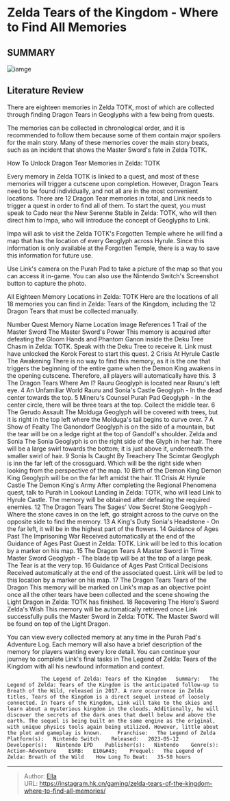 # Zelda Tears of the Kingdom - Where to Find All Memories


## SUMMARY 

![iamge](https://static1.srcdn.com/wordpress/wp-content/uploads/2023/05/zelda-tears-of-the-kingdom-where-to-find-all-memories.jpg)

## Literature Review

There are eighteen memories in Zelda TOTK, most of which are collected through finding Dragon Tears in Geoglyphs with a few being from quests.





The memories can be collected in chronological order, and it is recommended to follow them because some of them contain major spoilers for the main story. Many of these memories cover the main story beats, such as an incident that shows the Master Sword&#39;s fate in Zelda TOTK. 





 How To Unlock Dragon Tear Memories in Zelda: TOTK 
          

Every memory in Zelda TOTK is linked to a quest, and most of these memories will trigger a cutscene upon completion. However, Dragon Tears need to be found individually, and not all are in the most convenient locations. There are 12 Dragon Tear memories in total, and Link needs to trigger a quest in order to find all of them. To start the quest, you must speak to Cado near the New Serenne Stable in Zelda: TOTK, who will then direct him to Impa, who will introduce the concept of Geoglyphs to Link.

Impa will ask to visit the Zelda TOTK&#39;s Forgotten Temple where he will find a map that has the location of every Geoglyph across Hyrule. Since this information is only available at the Forgotten Temple, there is a way to save this information for future use. 






Use Link&#39;s camera on the Purah Pad to take a picture of the map so that you can access it in-game. You can also use the Nintendo Switch&#39;s Screenshot button to capture the photo. 






 All Eighteen Memory Locations in Zelda: TOTK 
Here are the locations of all 18 memories you can find in Zelda: Tears of the Kingdom, including the 12 Dragon Tears that must be collected manually.

 Number  Quest  Memory Name  Location  Image References   1  Trail of the Master Sword  The Master Sword&#39;s Power  This memory is acquired after defeating the Gloom Hands and Phantom Ganon inside the Deku Tree Chasm in Zelda: TOTK. Speak with the Deku Tree to receive it. Link must have unlocked the Korok Forest to start this quest.              2  Crisis At Hyrule Castle  The Awakening  There is no way to find this memory, as it is the one that triggers the beginning of the entire game when the Demon King awakens in the opening cutscene. Therefore, all players will automatically have this.              3  The Dragon Tears  Where Am I?  Rauru Geoglyph is located near Rauru&#39;s left eye.              4  An Unfamiliar World  Rauru and Sonia&#39;s Castle Geoglyph - In the dead center towards the top.              5  Mineru&#39;s Counsel  Purah Pad Geoglyph - In the center circle, there will be three tears at the top. Collect the middle tear.              6  The Gerudo Assault  The Molduga Geoglyph will be covered with trees, but it is right in the top left where the Molduga&#39;s tail begins to curve over.              7  A Show of Fealty  The Ganondorf Geoglyph is on the side of a mountain, but the tear will be on a ledge right at the top of Gandolf&#39;s shoulder.                Zelda and Sonia  The Sonia Geoglyph is on the right side of the Glyph in her hair. There will be a large swirl towards the bottom; it is just above it, underneath the smaller swirl of hair.              9  Sonia Is Caught By Treachery  The Scimtar Geoglyph is inn the far left of the crossguard. Which will be the right side when looking from the perspective of the map.              10  Birth of the Demon King  Demon King Geoglyph will be on the far left amidst the hair.              11  Crisis At Hyrule Castle  The Demon King&#39;s Army  After completing the Regional Phenomena quest, talk to Purah in Lookout Landing in Zelda: TOTK, who will lead Link to Hyrule Castle. The memory will be obtained after defeating the required enemies.              12  The Dragon Tears  The Sages&#39; Vow  Secret Stone Geoglyph - Where the stone caves in on the left, go straight across to the curve on the opposite side to find the memory.              13  A King&#39;s Duty  Sonia&#39;s Headstone - On the far left, it will be in the highest part of the flowers.              14  Guidance of Ages Past  The Imprisoning War  Received automatically at the end of the Guidance of Ages Past Quest in Zelda: TOTK. Link will be led to this location by a marker on his map.              15  The Dragon Tears  A Master Sword in Time  Master Sword Geoglyph - The blade tip will be at the top of a large peak. The Tear is at the very top.              16  Guidance of Ages Past  Critical Decisions  Received automatically at the end of the associated quest. Link will be led to this location by a marker on his map.              17  The Dragon Tears  Tears of the Dragon  This memory will be marked on Link&#39;s map as an objective point once all the other tears have been collected and the scene showing the Light Dragon in Zelda: TOTK has finished.              18  Recovering The Hero&#39;s Sword  Zelda&#39;s Wish  This memory will be automatically retrieved once Link successfully pulls the Master Sword in Zelda: TOTK. The Master Sword will be found on top of the Light Dragon.              






You can view every collected memory at any time in the Purah Pad&#39;s Adventure Log. Each memory will also have a brief description of the memory for players wanting every lore detail. You can continue your journey to complete Link&#39;s final tasks in The Legend of Zelda: Tears of the Kingdom with all his newfound information and context.

               The Legend of Zelda: Tears of the Kingdom   Summary:   The Legend of Zelda: Tears of the Kingdom is the anticipated follow-up to Breath of the Wild, released in 2017. A rare occurrence in Zelda titles, Tears of the Kingdom is a direct sequel instead of loosely connected. In Tears of the Kingdom, Link will take to the skies and learn about a mysterious kingdom in the clouds. Additionally, he will discover the secrets of the dark ones that dwell below and above the earth. The sequel is being built on the same engine as the original, with unique physics tools again being utilized. However, little about the plot and gameplay is known.     Franchise:   The Legend of Zelda    Platform(s):   Nintendo Switch    Released:   2023-05-12    Developer(s):   Nintendo EPD    Publisher(s):   Nintendo    Genre(s):   Action-Adventure    ESRB:   E10&#43;    Prequel:   The Legend of Zelda: Breath of the Wild    How Long To Beat:   35-50 hours      

---

> Author: [Ella](https://instagram.hk.cn/)  
> URL: https://instagram.hk.cn/gaming/zelda-tears-of-the-kingdom-where-to-find-all-memories/  

